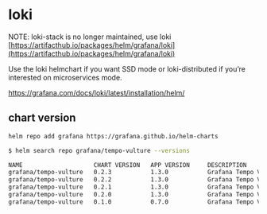 # loki

NOTE: loki-stack is no longer maintained, use loki [https://artifacthub.io/packages/helm/grafana/loki](https://artifacthub.io/packages/helm/grafana/loki)

Use the loki helmchart if you want SSD mode or loki-distributed if you’re interested on microservices mode.

https://grafana.com/docs/loki/latest/installation/helm/

## chart version

```bash
helm repo add grafana https://grafana.github.io/helm-charts

$ helm search repo grafana/tempo-vulture --versions

NAME                    CHART VERSION   APP VERSION     DESCRIPTION                                       
grafana/tempo-vulture   0.2.3           1.3.0           Grafana Tempo Vulture - A tool to monitor Tempo...
grafana/tempo-vulture   0.2.2           1.3.0           Grafana Tempo Vulture - A tool to monitor Tempo...
grafana/tempo-vulture   0.2.1           1.3.0           Grafana Tempo Vulture - A tool to monitor Tempo...
grafana/tempo-vulture   0.2.0           1.3.0           Grafana Tempo Vulture - A tool to monitor Tempo...
grafana/tempo-vulture   0.1.0           0.7.0           Grafana Tempo Vulture - A tool to monitor Tempo...
```